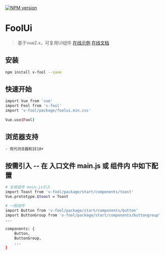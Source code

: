 [![NPM version](https://img.shields.io/npm/v/v-fool.svg)](https://www.npmjs.com/package/v-fool)

# FoolUi

> 基于vue2.x，可复用UI组件 [在线示例](https://jolypan.github.io/FoolUi/dist/#/?_blank) [在线文档](https://jolypan.github.io/FoolUi/#/?_blank)

## 安装

``` bash
npm install v-fool --save
```
## 快速开始
``` bash
import Vue from 'vue'
import Fool from 'v-fool'
import 'v-fool/package/foolui.min.css'  
 
Vue.use(Fool)
```
## 浏览器支持
``` bash
- 现代浏览器和IE10+
```

## 按需引入 -- 在 入口文件 main.js 或 组件内 中如下配置

``` bash
# 全局组件 main.js引入
import Toast from 'v-fool/package/start/components/toast'
Vue.prototype.$toast = Toast

# 一般组件
import Button from 'v-fool/package/start/components/button'
import ButtonGroup from 'v-fool/package/start/components/buttongroup'
...

components: {
    Button,
    ButtonGroup,
    ...
}
``` 